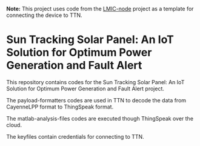 **Note:** This project uses code from the [LMIC-node](https://github.com/lnlp/LMIC-node) project as a template for connecting the device to TTN.

# Sun Tracking Solar Panel: An IoT Solution for Optimum Power Generation and Fault Alert

This repository contains codes for the Sun Tracking Solar Panel: An IoT Solution for Optimum Power Generation and Fault Alert project.

The payload-formatters codes are used in TTN to decode the data from CayenneLPP format to ThingSpeak format.

The matlab-analysis-files codes are executed though ThingSpeak over the cloud.

The keyfiles contain credentials for connecting to TTN.
